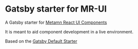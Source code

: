 # Gatsby starter for MR-UI

A Gatsby starter for [Metamn React UI Components](https://github.com/metamn/mr-ui)

It is meant to aid component development in a live environment.

Based on the [Gatsby Default Starter](https://www.gatsbyjs.org/docs/quick-start)
